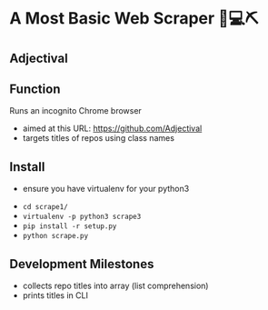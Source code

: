 # A Most Basic Web Scraper :snake::computer:⛏️
## Adjectival

## Function
Runs an incognito Chrome browser
+ aimed at this URL: https://github.com/Adjectival
+ targets titles of repos using class names

## Install
+ ensure you have virtualenv for your python3
- ```cd scrape1/```
- ```virtualenv -p python3 scrape3```
- ```pip install -r setup.py```
- ```python scrape.py```

## Development Milestones
+ collects repo titles into array (list comprehension)
+ prints titles in CLI
